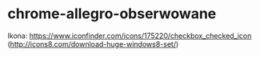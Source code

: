 chrome-allegro-obserwowane
==========================

Ikona: https://www.iconfinder.com/icons/175220/checkbox_checked_icon
(http://icons8.com/download-huge-windows8-set/)

